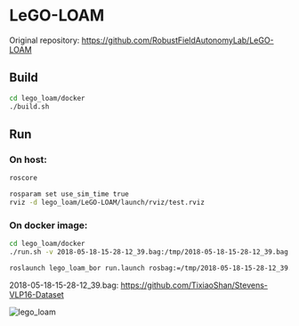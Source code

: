 # LeGO-LOAM

Original repository: https://github.com/RobustFieldAutonomyLab/LeGO-LOAM


## Build
```bash
cd lego_loam/docker
./build.sh
```

## Run

### On host:
```bash
roscore
```

```bash
rosparam set use_sim_time true
rviz -d lego_loam/LeGO-LOAM/launch/rviz/test.rviz
```

### On docker image:
```bash
cd lego_loam/docker
./run.sh -v 2018-05-18-15-28-12_39.bag:/tmp/2018-05-18-15-28-12_39.bag

roslaunch lego_loam_bor run.launch rosbag:=/tmp/2018-05-18-15-28-12_39.bag
```

2018-05-18-15-28-12_39.bag: https://github.com/TixiaoShan/Stevens-VLP16-Dataset

![lego_loam](https://user-images.githubusercontent.com/31344317/98347840-524fb400-205b-11eb-9416-8050771391c2.gif)

